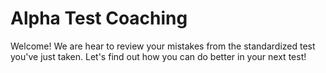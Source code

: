 # Alpha Test Coaching

Welcome!
We are hear to review your mistakes from  the standardized test you've just taken.
Let's find out how you can do better in your next test!

